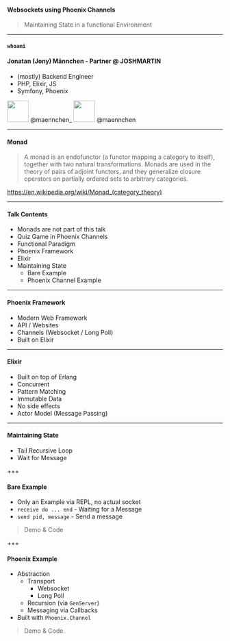 #### Websockets using Phoenix Channels
> Maintaining State in a functional Environment

---

#### `whoami`
#### Jonatan (Jony) Männchen - Partner @ JOSHMARTIN

* (mostly) Backend Engineer
* PHP, Elixir, JS
* Symfony, Phoenix

<img src="https://s3.amazonaws.com/media-p.slid.es/uploads/team-955/images/2811693/twitter.svg" width="50" style="margin: 0; background: none; box-shadow: none; border: none;" />
@maennchen_

<img src="https://s3.amazonaws.com/media-p.slid.es/uploads/team-955/images/2811694/github.svg" width="50" style="margin: 0; background: none; box-shadow: none; border: none;" />
@maennchen

---

#### Monad

 > A monad is an endofunctor (a functor mapping a category to itself), together with two natural transformations. Monads are used in the theory of pairs of adjoint functors, and they generalize closure operators on partially ordered sets to arbitrary categories.

https://en.wikipedia.org/wiki/Monad_(category_theory)

---

#### Talk Contents

* Monads are not part of this talk
* Quiz Game in Phoenix Channels
* Functional Paradigm
* Phoenix Framework
* Elixir
* Maintaining State
   - Bare Example
   - Phoenix Channel Example

---

#### Phoenix Framework

* Modern Web Framework
* API / Websites
* Channels (Websocket / Long Poll)
* Built on Elixir

---

#### Elixir

* Built on top of Erlang
* Concurrent
* Pattern Matching
* Immutable Data
* No side effects
* Actor Model (Message Passing)

---

#### Maintaining State

* Tail Recursive Loop
* Wait for Message

+++

#### Bare Example

* Only an Example via REPL, no actual socket
* `receive do ... end` - Waiting for a Message
* `send pid, message` - Send a message

> Demo & Code

+++

#### Phoenix Example

* Abstraction
  - Transport
    * Websocket
    * Long Poll
  - Recursion (via `GenServer`)
  - Messaging via Callbacks
* Built with `Phoenix.Channel`

> Demo & Code
